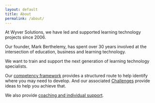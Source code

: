 ```yaml
---
layout: default
title: About
permalink: /about/
---
```

At Wyver Solutions, we have led and supported learning technology projects since 2006.

Our founder, Mark Berthelemy, has spent over 30 years involved at the intersection of education, business and learning technology.

We want to train and support the next generation of learning technology specialists.

Our [competency framework](/competencies) provides a structured route to help identify where you may need to develop. And our associated [Challenges](/challenges) provide ideas to help you achieve that.

We also provide [coaching and individual support](/coaching).
